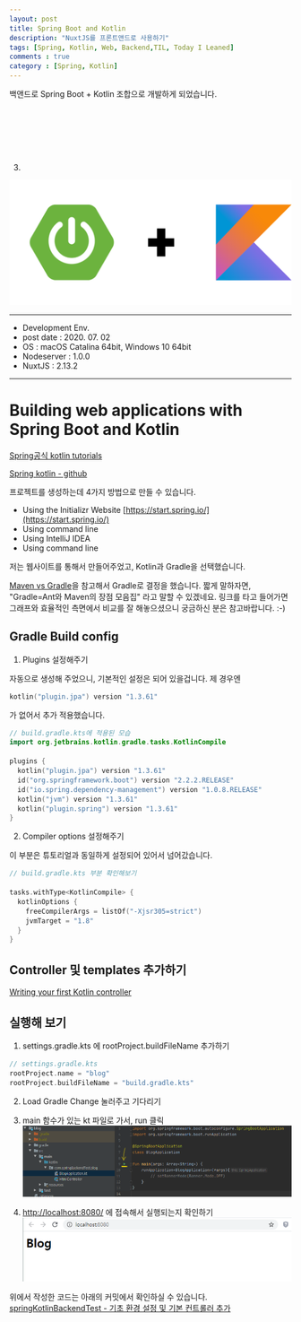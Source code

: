 ```yaml
---
layout: post
title: Spring Boot and Kotlin
description: "NuxtJS를 프론트앤드로 사용하기"
tags: [Spring, Kotlin, Web, Backend,TIL, Today I Leaned]
comments : true
category : [Spring, Kotlin]
---
```


백앤드로 Spring Boot + Kotlin 조합으로 개발하게 되었습니다. 


<br/><br/><br/><br/><br/>

3. 
![Spring boot & Kotlin](/post/images/springKotlin.png)


---

* Development Env.
* post date : 2020. 07. 02
* OS : macOS Catalina 64bit, Windows 10 64bit
* Nodeserver : 1.0.0
* NuxtJS : 2.13.2

---


# Building web applications with Spring Boot and Kotlin

[Spring공식 kotlin tutorials](https://spring.io/guides/tutorials/spring-boot-kotlin/)

[Spring kotlin - github](https://github.com/spring-guides/tut-spring-boot-kotlin)


프로젝트를 생성하는데 4가지 방법으로 만들 수 있습니다. 

* Using the Initializr Website [https://start.spring.io/](https://start.spring.io/)
* Using command line
* Using IntelliJ IDEA
* Using command line


저는 웹사이트를 통해서 만들어주었고, Kotlin과 Gradle을 선택했습니다.

[Maven vs Gradle](https://bkim.tistory.com/13)을 참고해서 Gradle로 결정을 했습니다. 짧게 말하자면, "Gradle=Ant와 Maven의 장점 모음집" 라고 말할 수 있겠네요. 링크를 타고 들어가면 그래프와 효율적인 측면에서 비교를 잘 해놓으셨으니 궁금하신 분은 참고바랍니다. :-)


## Gradle Build config

1. Plugins 설정해주기

자동으로 생성해 주었으니, 기본적인 설정은 되어 있을겁니다. 제 경우엔 

```kts
kotlin("plugin.jpa") version "1.3.61" 
```

가 없어서 추가 적용했습니다. 


```kts
// build.gradle.kts에 적용된 모습
import org.jetbrains.kotlin.gradle.tasks.KotlinCompile

plugins {
  kotlin("plugin.jpa") version "1.3.61"
  id("org.springframework.boot") version "2.2.2.RELEASE"
  id("io.spring.dependency-management") version "1.0.8.RELEASE"
  kotlin("jvm") version "1.3.61"
  kotlin("plugin.spring") version "1.3.61"
}

```

2. Compiler options 설정해주기

이 부분은 튜토리얼과 동일하게 설정되어 있어서 넘어갔습니다.

```kts
// build.gradle.kts 부분 확인해보기

tasks.withType<KotlinCompile> {
  kotlinOptions {
    freeCompilerArgs = listOf("-Xjsr305=strict")
    jvmTarget = "1.8"
  }
}
```

## Controller 및 templates 추가하기

[Writing your first Kotlin controller](https://github.com/spring-guides/tut-spring-boot-kotlin#writing-your-first-kotlin-controller)


## 실행해 보기

1. settings.gradle.kts 에 rootProject.buildFileName 추가하기

```kts
// settings.gradle.kts
rootProject.name = "blog"
rootProject.buildFileName = "build.gradle.kts"
```

2. Load Gradle Change 눌러주고 기다리기

3. main 함수가 있는 kt 파일로 가서, run 클릭
![Spring boot & Kotlin Run](/post/images/2020-07-06-springKotlin1.png)

4. [http://localhost:8080/](http://localhost:8080/) 에 접속해서 실행되는지 확인하기
![Spring boot & Kotlin Run](/post/images/2020-07-06-springKotlin2.png)


위에서 작성한 코드는 아래의 커밋에서 확인하실 수 있습니다.
[springKotlinBackendTest - 기초 환경 설정 및 기본 컨트롤러 추가](https://github.com/yeonseo/springKotlinBackendTest/commit/f635bac6c5f0907635f61d6fbffc4a275da4024b)
